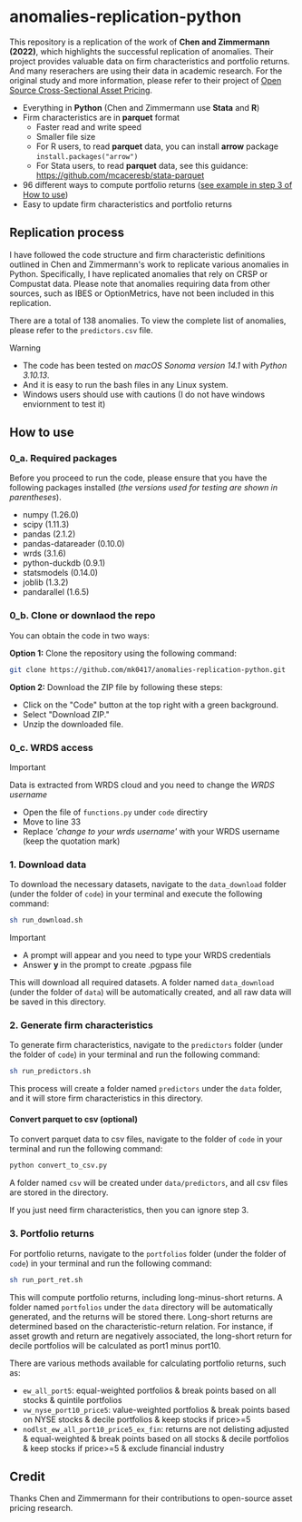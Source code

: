 # anomalies-replication-python

This repository is a replication of the work of **Chen and Zimmermann
(2022)**, which highlights the successful replication of anomalies.
Their project provides valuable data on firm characteristics and
portfolio returns. And many reserachers are using their data in
academic research. For the original study and more information, please
refer to their project of [Open Source Cross-Sectional Asset
Pricing](https://github.com/OpenSourceAP/CrossSection).

- Everything in **Python** (Chen and Zimmermann use **Stata** and
  **R**)
- Firm characteristics are in **parquet** format
  - Faster read and write speed
  - Smaller file size
  - For R users, to read **parquet** data, you can install **arrow**
  package `install.packages("arrow")`
  - For Stata users, to read **parquet** data, see this guidance:
    https://github.com/mcaceresb/stata-parquet
- 96 different ways to compute portfolio returns ([see example in step
  3 of How to use](#3.-Portfolio-returns))
- Easy to update firm characteristics and portfolio returns

## Replication process

I have followed the code structure and firm characteristic definitions
outlined in Chen and Zimmermann's work to replicate various anomalies
in Python. Specifically, I have replicated anomalies that rely on CRSP
or Compustat data. Please note that anomalies requiring data from
other sources, such as IBES or OptionMetrics, have not been included
in this replication.

There are a total of 138 anomalies. To view the complete list of
anomalies, please refer to the `predictors.csv` file.

> [!WARNING]
> - The code has been tested on *macOS Sonoma version 14.1* with *Python
3.10.13*.
> - And it is easy to run the bash files in any Linux system.
> - Windows users should use with cautions (I do not have windows
> enviornment to test it)

## How to use

### 0_a. Required packages

Before you proceed to run the code, please ensure that you have the
following packages installed (*the versions used for testing are shown
in parentheses*).

- numpy (1.26.0)
- scipy (1.11.3)
- pandas (2.1.2)
- pandas-datareader (0.10.0)
- wrds (3.1.6)
- python-duckdb (0.9.1)
- statsmodels (0.14.0)
- joblib (1.3.2)
- pandarallel (1.6.5)

### 0_b. Clone or downlaod the repo

You can obtain the code in two ways:

**Option 1:** Clone the repository using the following command:

```bash
git clone https://github.com/mk0417/anomalies-replication-python.git
```

**Option 2:** Download the ZIP file by following these steps:

- Click on the "Code" button at the top right with a green background.
- Select "Download ZIP."
- Unzip the downloaded file.

### 0_c. WRDS access
> [!IMPORTANT]
> Data is extracted from WRDS cloud and you need to
> change the *WRDS username*
> - Open the file of `functions.py` under `code` directiry
> - Move to line 33
> - Replace *'change to your wrds username'* with your
> WRDS username (keep the quotation mark)

### 1. Download data 

To download the necessary datasets, navigate to the `data_download`
folder (under the folder of `code`) in your terminal and execute the
following command:

```bash
sh run_download.sh
```

> [!IMPORTANT]
> - A prompt will appear and you need to type your WRDS credentials 
> - Answer **y** in the prompt to create .pgpass file

This will download all required datasets. A folder named
`data_download` (under the folder of `data`) will be automatically
created, and all raw data will be saved in this directory.

### 2. Generate firm characteristics

To generate firm characteristics, navigate to the `predictors` folder
(under the folder of `code`) in your terminal and run the following
command:

```bash
sh run_predictors.sh
```

This process will create a folder named `predictors` under the `data`
folder, and it will store firm characteristics in this directory.

#### Convert parquet to csv (optional)
To convert parquet data to csv files, navigate to the folder of `code`
in your terminal and run the following command:
 
```bash
python convert_to_csv.py
```

A folder named `csv` will be created under `data/predictors`, and all
csv files are stored in the directory.

If you just need firm characteristics, then you can ignore step 3.

### 3. Portfolio returns

For portfolio returns, navigate to the `portfolios` folder (under the
folder of `code`) in your terminal and run the following command:

```bash
sh run_port_ret.sh
```

This will compute portfolio returns, including long-minus-short
returns. A folder named `portfolios` under the `data` directory will
be automatically generated, and the returns will be stored there.
Long-short returns are determined based on the characteristic-return
relation. For instance, if asset growth and return are negatively
associated, the long-short return for decile portfolios will be
calculated as port1 minus port10.

There are various methods available for calculating portfolio returns,
such as:
- `ew_all_port5`: equal-weighted portfolios & break points based on
  all stocks & quintile portfolios
- `vw_nyse_port10_price5`: value-weighted portfolios & break points
  based on NYSE stocks & decile portfolios & keep stocks if price>=5
- `nodlst_ew_all_port10_price5_ex_fin`: returns are not delisting
  adjusted & equal-weighted & break points based on all stocks &
  decile portfolios & keep stocks if price>=5 & exclude financial
  industry

## Credit
Thanks Chen and Zimmermann for their contributions to open-source
asset pricing research.
